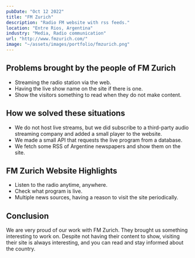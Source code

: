 ```yaml
---
pubDate: "Oct 12 2022"
title: "FM Zurich"
description: "Radio FM website with rss feeds."
location: "Entre Rios, Argentina"
industry: "Media, Radio communication"
url: "http://www.fmzurich.com/"
image: "~/assets/images/portfolio/fmzurich.png"
---
```

## Problems brought by the people of FM Zurich

- Streaming the radio station via the web.
- Having the live show name on the site if there is one.
- Show the visitors something to read when they do not make content.

## How we solved these situations

- We do not host live streams, but we did subscribe to a third-party audio streaming company and added a small player to the website.
- We made a small API that requests the live program from a database.
- We fetch some RSS of Argentine newspapers and show them on the site.

## FM Zurich Website Highlights

- Listen to the radio anytime, anywhere.
- Check what program is live.
- Multiple news sources, having a reason to visit the site periodically.

## Conclusion

We are very proud of our work with FM Zurich. They brought us something interesting to work on. Despite not having their content to show, visiting their site is always interesting, and you can read and stay informed about the country.
